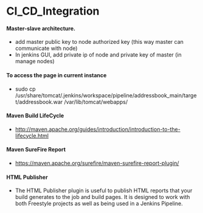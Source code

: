 # CI_CD_Integration

#### Master-slave architecture.
  * add master public key to node authorized key (this way master can communicate with node)
  * In jenkins GUI, add private ip of node and private key of master (in manage nodes)

#### To access the page in current instance
  *  sudo cp /usr/share/tomcat/.jenkins/workspace/pipeline/addressbook_main/target/addressbook.war /var/lib/tomcat/webapps/
  
#### Maven Build LifeCycle
  * http://maven.apache.org/guides/introduction/introduction-to-the-lifecycle.html
  
#### Maven SureFire Report
  * https://maven.apache.org/surefire/maven-surefire-report-plugin/

#### HTML Publisher
  * The HTML Publisher plugin is useful to publish HTML reports that your build generates to the job and build pages. It is designed to work with both Freestyle projects as well as being used in a Jenkins Pipeline.
